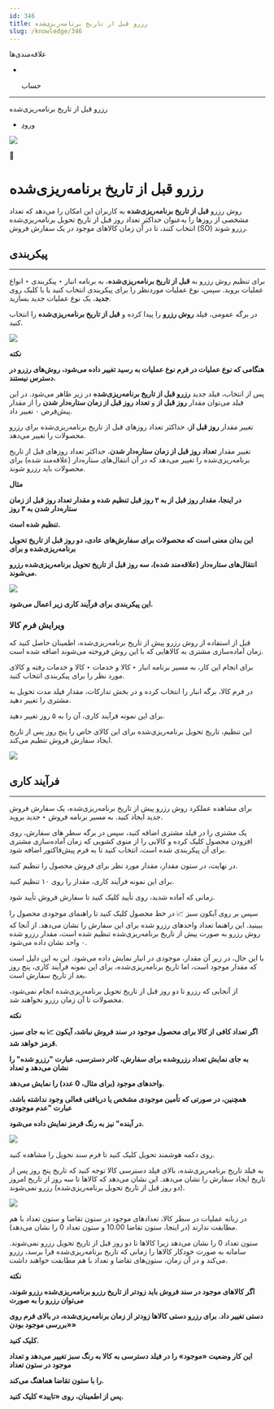 ```yaml
---
id: 346
title: رزرو قبل از تاریخ برنامه‌ریزی‌شده
slug: /knowledge/346
---
```


 
  علاقه‌مندی‌ها
* [​](./346)

  حساب

---

 

رزرو قبل از تاریخ برنامه‌ریزی‌شده

- [ورود](/web/login?redirect=/knowledge/article/346)

![](https://odoofarsi.com/web/image/4273?access_token=758ed00a-51be-44b6-a98e-ee34230ae391)

📖

# رزرو قبل از تاریخ برنامه‌ریزی‌شده

روش رزرو **قبل از تاریخ برنامه‌ریزی‌شده** به کاربران این امکان را می‌دهد که تعداد مشخصی از روزها را به‌عنوان حداکثر تعداد روز قبل از تاریخ تحویل برنامه‌ریزی‌شده انتخاب کنند، تا در آن زمان کالاهای موجود در یک سفارش فروش (SO) رزرو شوند.

## **پیکربندی**

---

برای تنظیم روش رزرو به **قبل از تاریخ برنامه‌ریزی‌شده**، به برنامه انبار ‣ پیکربندی ‣ انواع عملیات بروید. سپس، نوع عملیات موردنظر را برای پیکربندی انتخاب کنید یا با کلیک روی **جدید**، یک نوع عملیات جدید بسازید.

در برگه عمومی، فیلد **روش رزرو** را پیدا کرده و **قبل از تاریخ برنامه‌ریزی‌شده** را انتخاب کنید.

![](https://odoofarsi.com/web/image/7050-15e0dea3/Screen%20Shot%202024-11-02%20at%204.02.00%20PM.png?access_token=f5e11de5-91a7-4eb3-b37e-7ac22f3e8287)

**نکته**

**هنگامی که نوع عملیات در فرم نوع عملیات به رسید تغییر داده می‌شود، روش‌های رزرو در دسترس نیستند.**

پس از انتخاب، فیلد جدید **رزرو قبل از تاریخ برنامه‌ریزی‌شده** در زیر ظاهر می‌شود. در این فیلد می‌توان مقدار **روز قبل از** و **تعداد روز قبل از زمان ستاره‌دار شدن** را از مقدار پیش‌فرض ۰ تغییر داد.

تغییر مقدار ****روز قبل از****، حداکثر تعداد روزهای قبل از تاریخ برنامه‌ریزی‌شده برای رزرو محصولات را تغییر می‌دهد.

تغییر مقدار **تعداد روز قبل از زمان ستاره‌دار شدن**، حداکثر تعداد روزهای قبل از تاریخ برنامه‌ریزی‌شده را تغییر می‌دهد که در آن انتقال‌های ستاره‌دار (علاقه‌مند شده) برای محصولات باید رزرو شوند.

**مثال**

**در اینجا، مقدار روز قبل از​ به ۲ روز قبل تنظیم شده و مقدار تعداد روز قبل از زمان ستاره‌دار شدن به ۳ روز**

**تنظیم شده است.**

**این بدان معنی است که محصولات برای سفارش‌های عادی، دو روز قبل از تاریخ تحویل برنامه‌ریزی‌شده و برای**

**انتقال‌های ستاره‌دار (علاقه‌مند شده)، سه روز قبل از تاریخ تحویل برنامه‌ریزی‌شده رزرو می‌شوند.**

![](https://odoofarsi.com/web/image/7051-d719c289/image.png?access_token=04ecf1bd-6d77-4e9e-ae04-2e6bd98823f8)

**این پیکربندی برای فرآیند کاری زیر اعمال می‌شود.**

### **ویرایش فرم کالا**

قبل از استفاده از روش رزرو پیش از تاریخ برنامه‌ریزی‌شده، اطمینان حاصل کنید که زمان آماده‌سازی مشتری به کالاهایی که با این روش فروخته می‌شوند اضافه شده است.

برای انجام این کار، به مسیر برنامه انبار ‣ کالا و خدمات ‣ کالا و خدمات رفته و کالای مورد نظر را برای پیکربندی انتخاب کنید.

در فرم کالا، برگه انبار را انتخاب کرده و در بخش تدارکات، مقدار فیلد مدت تحویل به مشتری را تغییر دهید.

برای این نمونه فرآیند کاری، آن را به ۵ روز تغییر دهید.

این تنظیم، تاریخ تحویل برنامه‌ریزی‌شده برای این کالای خاص را پنج روز پس از تاریخ ایجاد سفارش فروش تنظیم می‌کند.

![](https://odoofarsi.com/web/image/7052-70e4ace5/Screen%20Shot%202024-11-02%20at%204.33.05%20PM.png?access_token=af474999-5205-4cd3-87ff-04514b293238)

## **فرآیند کاری**

---

برای مشاهده عملکرد روش رزرو پیش از تاریخ برنامه‌ریزی‌شده، یک سفارش فروش جدید ایجاد کنید. به مسیر برنامه فروش ‣ جدید بروید.

یک مشتری را در فیلد مشتری اضافه کنید، سپس در برگه سطر های سفارش، روی افزودن محصول کلیک کرده و کالایی را از منوی کشویی که زمان آماده‌سازی مشتری برای آن پیکربندی شده است، انتخاب کنید تا به فرم پیش‌فاکتور اضافه شود.

در نهایت، در ستون مقدار، مقدار مورد نظر برای فروش محصول را تنظیم کنید.

برای این نمونه فرآیند کاری، مقدار را روی ۱۰ تنظیم کنید.

زمانی که آماده شدید، روی تأیید کلیک کنید تا سفارش فروش تأیید شود.

سپس بر روی آیکون سبز 📈 در خط محصول کلیک کنید تا راهنمای موجودی محصول را ببینید. این راهنما تعداد واحدهای رزرو شده برای این سفارش را نشان می‌دهد. از آنجا که روش رزرو به صورت پیش از تاریخ برنامه‌ریزی‌شده تنظیم شده است، مقدار رزرو شده ۰ واحد نشان داده می‌شود.

با این حال، در زیر آن مقدار، موجودی در انبار نمایش داده می‌شود. این به این دلیل است که مقدار موجود است، اما تاریخ برنامه‌ریزی‌شده، برای این نمونه فرآیند کاری، پنج روز بعد از تاریخ سفارش است.

از آنجایی که رزرو تا دو روز قبل از تاریخ تحویل برنامه‌ریزی‌شده انجام نمی‌شود، محصولات تا آن زمان رزرو نخواهند شد.

**نکته**

**اگر تعداد کافی از کالا برای محصول موجود در سند فروش نباشد، آیکون 📈 به جای سبز، قرمز خواهد شد.**

**به جای نمایش تعداد رزروشده برای سفارش، کادر دسترسی، عبارت "رزرو شده" را نشان می‌دهد و تعداد**

**واحدهای موجود (برای مثال، 0 عدد) را نمایش می‌دهد.**

**همچنین، در صورتی که تأمین موجودی مشخص یا دریافتی فعالی وجود نداشته باشد، عبارت "عدم موجودی**

**در آینده" نیز به رنگ قرمز نمایش داده می‌شود.**

![](https://odoofarsi.com/web/image/7053-7ba26fbb/image.png?access_token=754ed4ea-c70d-407a-a7da-7573a11b0dae)

روی دکمه هوشمند تحویل کلیک کنید تا فرم سند تحویل را مشاهده کنید.

به فیلد تاریخ برنامه‌ریزی‌شده، بالای فیلد دسترسی کالا توجه کنید که تاریخ پنج روز پس از تاریخ ایجاد سفارش را نشان می‌دهد. این نشان می‌دهد که کالاها تا سه روز از تاریخ امروز (دو روز قبل از تاریخ تحویل برنامه‌ریزی‌شده) رزرو نمی‌شوند.

![](https://odoofarsi.com/web/image/7054-b675d731/image.png?access_token=c4a10294-a8d6-4327-873a-a9610cb2a169)

در زبانه عملیات در سطر کالا، تعدادهای موجود در ستون تقاضا و ستون تعداد با هم مطابقت ندارند (در اینجا، ستون تقاضا 10.00 و ستون تعداد 0 را نشان می‌دهد).

ستون تعداد 0 را نشان می‌دهد زیرا کالاها تا دو روز قبل از تاریخ تحویل رزرو نمی‌شوند. سامانه به صورت خودکار کالاها را زمانی که تاریخ برنامه‌ریزی‌شده فرا برسد، رزرو می‌کند و در آن زمان، ستون‌های تقاضا و تعداد با هم مطابقت خواهند داشت.

**نکته**

**اگر کالاهای موجود در سند فروش باید زودتر از تاریخ رزرو برنامه‌ریزی‌شده رزرو شوند، می‌توان رزرو را به صورت**

**دستی تغییر داد. برای رزرو دستی کالاها زودتر از زمان برنامه‌ریزی‌شده، در بالای فرم روی «بررسی موجود بودن»**

**کلیک کنید.**

**این کار وضعیت «موجود» را در فیلد دسترسی به کالا به رنگ سبز تغییر می‌دهد و تعداد موجود در ستون تعداد**

**را با ستون تقاضا هماهنگ می‌کند.**

**پس از اطمینان، روی «تایید» کلیک کنید.**